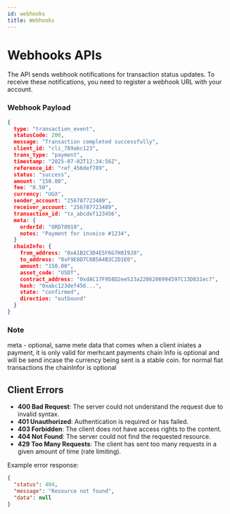 ```yaml
---
id: webhooks
title: Webhooks
---
```


# Webhooks APIs

The API sends webhook notifications for transaction status updates. To receive these notifications, you need to register a webhook URL with your account.

### Webhook Payload

```json
{
  type: "transaction_event",
  statusCode: 200,
  message: "Transaction completed successfully",
  client_id: "cli_789abc123",
  trans_type: "payment",
  timestamp: "2025-07-02T12:34:56Z",
  reference_id: "ref_456def789",
  status: "success",
  amount: "150.00",
  fee: "0.50",
  currency: "UGX",
  sender_account: "256787723489",
  receiver_account: "256787723489",
  transaction_id: "tx_abcdef123456",
  meta: {
    orderId: "ORD78910",
    notes: "Payment for invoice #1234",
  }
  chainInfo: {
    from_address: "0xA1B2C3D4E5F6G7H8I9J0",
    to_address: "0xF9E8D7C6B5A4B3C2D1E0",
    amount: "150.00",
    asset_code: "USDT",
    contract_address: "0xdAC17F958D2ee523a2206206994597C13D831ec7",
    hash: "0xabc123def456...",
    state: "confirmed",
    direction: "outbound"
  }
}  
```

### Note
  meta - optional, same mete data that comes when a client iniates a payment, it is only valid for merhcant payments
  chain Info is optional and will be send incase the currency being sent is a stable coin. for normal fiat transactions the chainInfor is optional

## Client Errors

- **400 Bad Request**: The server could not understand the request due to invalid syntax.
- **401 Unauthorized**: Authentication is required or has failed.
- **403 Forbidden**: The client does not have access rights to the content.
- **404 Not Found**: The server could not find the requested resource.
- **429 Too Many Requests**: The client has sent too many requests in a given amount of time (rate limiting).

Example error response:

```json
{
  "status": 404,
  "message": "Resource not found",
  "data": null
}
```